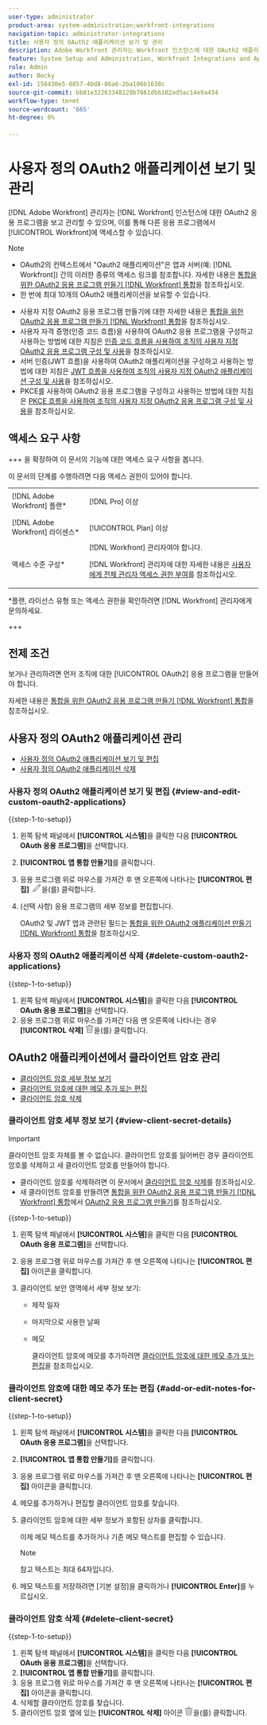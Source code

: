 ```yaml
---
user-type: administrator
product-area: system-administration;workfront-integrations
navigation-topic: administrator-integrations
title: 사용자 정의 OAuth2 애플리케이션 보기 및 관리
description: Adobe Workfront 관리자는 Workfront 인스턴스에 대한 OAuth2 애플리케이션을 보고 관리할 수 있으며, 이를 통해 다른 애플리케이션이 Workfront에 액세스할 수 있습니다.
feature: System Setup and Administration, Workfront Integrations and Apps
role: Admin
author: Becky
exl-id: 158430e5-8857-4bd8-86a6-2ba106b1638c
source-git-commit: bb81e32263348128b7661db6102ad5ac14e9a434
workflow-type: tm+mt
source-wordcount: '665'
ht-degree: 0%

---
```


# 사용자 정의 OAuth2 애플리케이션 보기 및 관리

[!DNL Adobe Workfront] 관리자는 [!DNL Workfront] 인스턴스에 대한 OAuth2 응용 프로그램을 보고 관리할 수 있으며, 이를 통해 다른 응용 프로그램에서 [!UICONTROL Workfront]에 액세스할 수 있습니다.

>[!NOTE]
>
>* OAuth2의 컨텍스트에서 &quot;Oauth2 애플리케이션&quot;은 앱과 서버(예: [!DNL Workfront]) 간의 이러한 종류의 액세스 링크를 참조합니다. 자세한 내용은 [통합을 위한 OAuth2 응용 프로그램 만들기 [!DNL Workfront] 통합](../../administration-and-setup/configure-integrations/create-oauth-application.md)을 참조하십시오.
>* 한 번에 최대 10개의 OAuth2 애플리케이션을 보유할 수 있습니다.

* 사용자 지정 OAuth2 응용 프로그램 만들기에 대한 자세한 내용은 [통합을 위한 OAuth2 응용 프로그램 만들기 [!DNL Workfront] 통합](../../administration-and-setup/configure-integrations/create-oauth-application.md)을 참조하십시오.
* 사용자 자격 증명(인증 코드 흐름)을 사용하여 OAuth2 응용 프로그램을 구성하고 사용하는 방법에 대한 지침은 [인증 코드 흐름을 사용하여 조직의 사용자 지정 OAuth2 응용 프로그램 구성 및 사용](../../wf-api/api/oauth-app-code-token-flow.md)을 참조하십시오.
* 서버 인증(JWT 흐름)을 사용하여 OAuth2 애플리케이션을 구성하고 사용하는 방법에 대한 지침은 [JWT 흐름을 사용하여 조직의 사용자 지정 OAuth2 애플리케이션 구성 및 사용](../../wf-api/api/oauth-app-jwt-flow.md)을 참조하십시오.
* PKCE를 사용하여 OAuth2 응용 프로그램을 구성하고 사용하는 방법에 대한 지침은 [PKCE 흐름을 사용하여 조직의 사용자 지정 OAuth2 응용 프로그램 구성 및 사용](../../wf-api/api/oauth-app-pkce-flow.md)을 참조하십시오.

## 액세스 요구 사항

+++ 을 확장하여 이 문서의 기능에 대한 액세스 요구 사항을 봅니다.

이 문서의 단계를 수행하려면 다음 액세스 권한이 있어야 합니다.

<table style="table-layout:auto"> 
 <col> 
 <col> 
 <tbody> 
  <tr> 
   <td role="rowheader">[!DNL Adobe Workfront] 플랜*</td> 
   <td> <p>[!DNL Pro] 이상</p> </td> 
  </tr> 
  <tr> 
   <td role="rowheader">[!DNL Adobe Workfront] 라이센스*</td> 
   <td> <p>[!UICONTROL Plan] 이상</p> </td> 
  </tr> 
  <tr> 
   <td role="rowheader">액세스 수준 구성*</td> 
   <td> [!DNL Workfront] 관리자여야 합니다. </p>
    <p>[!DNL Workfront] 관리자에 대한 자세한 내용은 <a href="../../administration-and-setup/add-users/configure-and-grant-access/grant-a-user-full-administrative-access.md" class="MCXref xref">사용자에게 전체 관리자 액세스 권한 부여</a>를 참조하십시오.</p>
     </td> 
  </tr> 
 </tbody> 
</table>

&#42;플랜, 라이선스 유형 또는 액세스 권한을 확인하려면 [!DNL Workfront] 관리자에게 문의하세요.

+++

## 전제 조건

보거나 관리하려면 먼저 조직에 대한 [!UICONTROL OAuth2] 응용 프로그램을 만들어야 합니다.

자세한 내용은 [통합을 위한 OAuth2 응용 프로그램 만들기 [!DNL Workfront] 통합](../../administration-and-setup/configure-integrations/create-oauth-application.md)을 참조하십시오.

## 사용자 정의 OAuth2 애플리케이션 관리

* [사용자 정의 OAuth2 애플리케이션 보기 및 편집](#view-and-edit-custom-oauth2-applications)
* [사용자 정의 OAuth2 애플리케이션 삭제](#delete-custom-oauth2-applications)

### 사용자 정의 OAuth2 애플리케이션 보기 및 편집 {#view-and-edit-custom-oauth2-applications}

{{step-1-to-setup}}

1. 왼쪽 탐색 패널에서 **[!UICONTROL 시스템]**&#x200B;을 클릭한 다음 **[!UICONTROL OAuth 응용 프로그램]**&#x200B;을 선택합니다.
1. **[!UICONTROL 앱 통합 만들기]**&#x200B;를 클릭합니다.
1. 응용 프로그램 위로 마우스를 가져간 후 맨 오른쪽에 나타나는 **[!UICONTROL 편집]** ![](assets/edit-icon.png)을(를) 클릭합니다.
1. (선택 사항) 응용 프로그램의 세부 정보를 편집합니다.

   OAuth2 및 JWT 앱과 관련된 필드는 [통합을 위한 OAuth2 애플리케이션 만들기 [!DNL Workfront] 통합](../../administration-and-setup/configure-integrations/create-oauth-application.md)을 참조하십시오.

### 사용자 정의 OAuth2 애플리케이션 삭제 {#delete-custom-oauth2-applications}

{{step-1-to-setup}}

1. 왼쪽 탐색 패널에서 **[!UICONTROL 시스템]**&#x200B;을 클릭한 다음 **[!UICONTROL OAuth 응용 프로그램]**&#x200B;을 선택합니다.
1. 응용 프로그램 위로 마우스를 가져간 다음 맨 오른쪽에 나타나는 경우 **[!UICONTROL 삭제]** ![](assets/delete.png)을(를) 클릭합니다.

## OAuth2 애플리케이션에서 클라이언트 암호 관리

* [클라이언트 암호 세부 정보 보기](#view-client-secret-details)
* [클라이언트 암호에 대한 메모 추가 또는 편집](#add-or-edit-notes-for-client-secret)
* [클라이언트 암호 삭제](#delete-client-secret)

### 클라이언트 암호 세부 정보 보기 {#view-client-secret-details}

>[!IMPORTANT]
>
>클라이언트 암호 자체를 볼 수 없습니다. 클라이언트 암호를 잃어버린 경우 클라이언트 암호를 삭제하고 새 클라이언트 암호를 만들어야 합니다.
>
>* 클라이언트 암호를 삭제하려면 이 문서에서 [클라이언트 암호 삭제](#delete-client-secret)를 참조하십시오.
>* 새 클라이언트 암호를 만들려면 [통합을 위한 OAuth2 응용 프로그램 만들기 [!DNL Workfront] 통합](../../administration-and-setup/configure-integrations/create-oauth-application.md)에서 [OAuth2 응용 프로그램 만들기](../../administration-and-setup/configure-integrations/create-oauth-application.md#create)를 참조하십시오.
>

{{step-1-to-setup}}

1. 왼쪽 탐색 패널에서 **[!UICONTROL 시스템]**&#x200B;을 클릭한 다음 **[!UICONTROL OAuth 응용 프로그램]**&#x200B;을 선택합니다.
1. 응용 프로그램 위로 마우스를 가져간 후 맨 오른쪽에 나타나는 **[!UICONTROL 편집]** 아이콘을 클릭합니다.
1. 클라이언트 보안 영역에서 세부 정보 보기:

   * 제작 일자
   * 마지막으로 사용한 날짜
   * 메모

     클라이언트 암호에 메모를 추가하려면 [클라이언트 암호에 대한 메모 추가 또는 편집](#add-or-edit-notes-for-client-secret)을 참조하십시오.

### 클라이언트 암호에 대한 메모 추가 또는 편집 {#add-or-edit-notes-for-client-secret}

{{step-1-to-setup}}

1. 왼쪽 탐색 패널에서 **[!UICONTROL 시스템]**&#x200B;을 클릭한 다음 **[!UICONTROL OAuth 응용 프로그램]**&#x200B;을 선택합니다.
1. **[!UICONTROL 앱 통합 만들기]**&#x200B;를 클릭합니다.
1. 응용 프로그램 위로 마우스를 가져간 후 맨 오른쪽에 나타나는 **[!UICONTROL 편집]** 아이콘을 클릭합니다.
1. 메모를 추가하거나 편집할 클라이언트 암호를 찾습니다.
1. 클라이언트 암호에 대한 세부 정보가 포함된 상자를 클릭합니다.

   이제 메모 텍스트를 추가하거나 기존 메모 텍스트를 편집할 수 있습니다.

   >[!NOTE]
   >
   >참고 텍스트는 최대 64자입니다.

1. 메모 텍스트를 저장하려면 [기본 설정]을 클릭하거나 **[!UICONTROL Enter]**&#x200B;를 누르십시오.

### 클라이언트 암호 삭제 {#delete-client-secret}

{{step-1-to-setup}}

1. 왼쪽 탐색 패널에서 **[!UICONTROL 시스템]**&#x200B;을 클릭한 다음 **[!UICONTROL OAuth 응용 프로그램]**&#x200B;을 선택합니다.
1. **[!UICONTROL 앱 통합 만들기]**&#x200B;를 클릭합니다.
1. 응용 프로그램 위로 마우스를 가져간 후 맨 오른쪽에 나타나는 **[!UICONTROL 편집]** 아이콘을 클릭합니다.
1. 삭제할 클라이언트 암호를 찾습니다.
1. 클라이언트 암호 옆에 있는 **[!UICONTROL 삭제]** 아이콘 ![](assets/delete.png)을(를) 클릭합니다.
